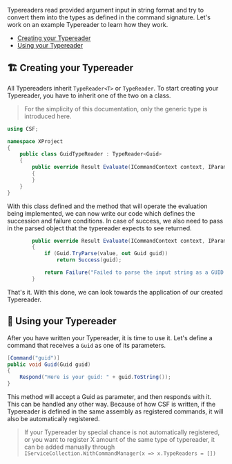 Typereaders read provided argument input in string format and try to convert them into the types as defined in the command signature.
Let's work on an example Typereader to learn how they work.

- [Creating your Typereader](#-creating-your-typereader)
- [Using your Typereader](#-using-your-typereader)

## 🏗️ Creating your Typereader

All Typereaders inherit `TypeReader<T>` or `TypeReader`. To start creating your Typereader, you have to inherit one of the two on a class.

> For the simplicity of this documentation, only the generic type is introduced here.

```cs
using CSF;

namespace XProject
{
    public class GuidTypeReader : TypeReader<Guid>
    {
        public override Result Evaluate(ICommandContext context, IParameterComponent parameter, IServiceProvider services, string value)
        {
        }
    }
}
```

With this class defined and the method that will operate the evaluation being implemented, we can now write our code which defines the succession and failure conditions. In case of success, we also need to pass in the parsed object that the typereader expects to see returned.

```cs
        public override Result Evaluate(ICommandContext context, IParameterComponent parameter, IServiceProvider services, string value)
        {
            if (Guid.TryParse(value, out Guid guid))
                return Success(guid);

            return Failure("Failed to parse the input string as a GUID.");
        }
```

That's it. With this done, we can look towards the application of our created Typereader.

## 📝 Using your Typereader

After you have written your Typereader, it is time to use it. Let's define a command that receives a `Guid` as one of its parameters.

```cs
[Command("guid")]
public void Guid(Guid guid)
{
    Respond("Here is your guid: " + guid.ToString());
}
```

This method will accept a Guid as parameter, and then responds with it. This can be handled any other way. Because of how CSF is written, if the Typereader is defined in the same assembly as registered commands, it will also be automatically registered.

> If your Typereader by special chance is not automatically registered, or you want to register X amount of the same type of typereader, it can be added manually through `IServiceCollection.WithCommandManager(x => x.TypeReaders = [])`